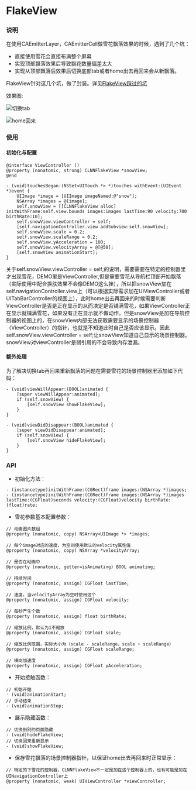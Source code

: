 # FlakeView

### 说明

在使用CAEmitterLayer，CAEmitterCell做雪花飘落效果的时候，遇到了几个坑： 

* 直接使用雪花会直接布满整个屏幕 
* 实现顶部飘落效果后导致飘花数量偏差太大   
* 实现从顶部飘落后效果后切换底部tab或者home出去再回来会从新飘落。

FlakeView针对这几个坑，做了封装。详见[FlakeView踩过的坑](./FlakeView/FlakeView踩过的坑.md)

效果图:

![切换tab](./FlakeView/切换tab.gif)

![home回来](./FlakeView/home回来.gif)

### 使用

#### 初始化与配置

````
@interface ViewController ()
@property (nonatomic, strong) CLNNFlakeView *snowView;
@end

- (void)touchesBegan:(NSSet<UITouch *> *)touches withEvent:(UIEvent *)event {
    UIImage *image = [UIImage imageNamed:@"snow"];
    NSArray *images = @[image];
    self.snowView = [[CLNNFlakeView alloc] initWithFrame:self.view.bounds images:images lastTime:90 velocity:700 birthRate:10];
    self.snowView.viewController = self;
    [self.navigationController.view addSubview:self.snowView];
    self.snowView.scale = 0.2;
    self.snowView.scaleRange = 0.2;
    self.snowView.yAcceleration = 100;
    self.snowView.velocityArray = @[@50];
    [self.snowView animationStart];
}
````

关于self.snowView.viewController = self;的说明，需要需要在特定的控制器里才出现雪花，DEMO里是ViewController,但是需要雪花从导航栏顶部开始飘落（实际使用中配合换肤效果不会像DEMO这么挫），所以把snowView加在self.navigationController.view上（可以根据实际需求加在UIViewController或者UITabBarController的视图上），此时home出去再回来的时候需要判断ViewController是否是正在显示的从而决定是否铺满雪花，如果ViewController正在显示就铺满雪花，如果没有正在显示就不做动作。但是snowView是加在导航控制器的视图上的，在snowView内部无法获取需要显示的场景控制器（ViewController）的指针，也就是不知道此时自己是否应该显示。因此self.snowView.viewController = self;让snowView知道自己显示的场景控制器。snowView对viewController是弱引用的不会导致内存泄漏。

#### 额外处理

为了解决切换tab再回来重新飘落的问题在需要雪花的场景控制器里添加如下代码：

````
- (void)viewWillAppear:(BOOL)animated {
    [super viewWillAppear:animated];
    if (self.snowView) {
        [self.snowView showFlakeView];
    }
}

- (void)viewDidDisappear:(BOOL)animated {
    [super viewDidDisappear:animated];
    if (self.snowView) {
        [self.snowView hideFlakeView];
    }
}
````

### API

* 初始化方法：

```
- (instancetype)initWithFrame:(CGRect)frame images:(NSArray *)images;
- (instancetype)initWithFrame:(CGRect)frame images:(NSArray *)images lastTime:(CGFloat)seconds velocity:(CGFloat)velocity birthRate:(float)rate;
```

* 雪花参数基本配置参数：

````
// 动画图片数组
@property (nonatomic, copy) NSArray<UIImage *> *images;

// 每个image对应的速度，为空则使用默认的velocity属性值
@property (nonatomic, copy) NSArray *velocityArray;

// 是否在动画中
@property (nonatomic, getter=isAnimating) BOOL animating;

// 持续时间
@property (nonatomic, assign) CGFloat lastTime;

// 速度，当velocityArray为空时使用这个
@property (nonatomic, assign) CGFloat velocity;

// 每秒产生个数
@property (nonatomic, assign) float birthRate;

// 缩放比例，默认为1不缩放
@property (nonatomic, assign) CGFloat scale;

// 缩放比例范围，实际大小为（scale - scaleRange，scale + scaleRange）
@property (nonatomic, assign) CGFloat scaleRange;

// 横向加速度
@property (nonatomic, assign) CGFloat yAcceleration;
````

* 开始接触函数：

```
// 初始开始
- (void)animationStart;
// 手动结束
- (void)animationStop;
```

* 展示隐藏函数：

```
// 切换到别的页面隐藏
- (void)hideFlakeView;
// 切换回来重新显示
- (void)showFlakeView;
```

* 保存雪花飘落的场景控制器指针，以保证home出去再回来时正常显示：

```
// 特定的下雪花的控制器，CLNNFlakeView不一定是加在这个控制器上的，也有可能是加在UINavigationController上
@property (nonatomic, weak) UIViewController *viewController;
```



